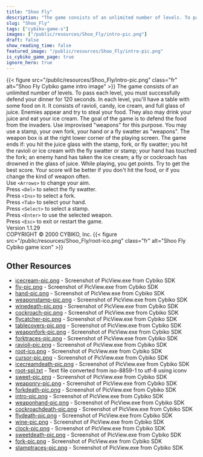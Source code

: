 ```yaml
---
title: "Shoo Fly"
description: "The game consists of an unlimited number of levels. To pass each level, you must successfully defend your dinner for 120 seconds. In each level, you'll have a table with some food on it. It consists of ravioli, candy, ice cream, and full glass of juice. Enemies appear and try to ..."
slug: "Shoo_Fly"
tags: ["cybiko-game-s"]
images: ["/public/resources/Shoo_Fly/intro-pic.png"]
draft: false
show_reading_time: false
featured_image: "/public/resources/Shoo_Fly/intro-pic.png"
is_cybiko_game_page: true
ignore_hero: true
---
```

{{< figure src="/public/resources/Shoo_Fly/intro-pic.png" class="fr" alt="Shoo Fly Cybiko game intro image" >}}
The game consists of an unlimited number of levels. To pass each level, you must successfully defend your dinner for 120 seconds. In each level, you'll have a table with some food on it. It consists of ravioli, candy, ice cream, and full glass of juice. Enemies appear and try to steal your food. They also may drink your juice and eat your ice cream. The goal of the game is to defend the food from the invaders. Use improvised "weapons" for this purpose. You may use a stamp, your own fork, your hand or a fly swatter as "weapons". The weapon box is at the right lower corner of the playing screen. The game ends if: you hit the juice glass with the stamp, fork, or fly swatter; you hit the ravioli or ice cream with the fly swatter or stamp; your hand has touched the fork; an enemy hand has taken the ice cream; a fly or cockroach has drowned in the glass of juice. While playing, you get points. Try to get the best score. Your score will be better if you don't hit the food, or if you change the kind of weapon often. \
Use `<Arrows>`  to change your aim. \
Press `<Del>`  to select the fly swatter. \
Press `<Ins>`  to select a fork. \
Press `<Tab>`  to select your hand. \
Press `<Select>`  to select a stamp. \
Press `<Enter>`  to use the selected weapon. \
Press `<Esc>`  to exit or restart the game. \
Version 1.1.29 \
COPYRIGHT © 2000 CYBIKO, Inc. {{< figure src="/public/resources/Shoo_Fly/root-ico.png" class="fr" alt="Shoo Fly Cybiko game icon" >}}

## Other Resources
* [icecream-pic.png](/public/resources/Shoo_Fly/icecream-pic.png) - Screenshot of PicView.exe from Cybiko SDK
* [fly-pic.png](/public/resources/Shoo_Fly/fly-pic.png) - Screenshot of PicView.exe from Cybiko SDK
* [hand-pic.png](/public/resources/Shoo_Fly/hand-pic.png) - Screenshot of PicView.exe from Cybiko SDK
* [weaponstamp-pic.png](/public/resources/Shoo_Fly/weaponstamp-pic.png) - Screenshot of PicView.exe from Cybiko SDK
* [winedeath-pic.png](/public/resources/Shoo_Fly/winedeath-pic.png) - Screenshot of PicView.exe from Cybiko SDK
* [cockroach-pic.png](/public/resources/Shoo_Fly/cockroach-pic.png) - Screenshot of PicView.exe from Cybiko SDK
* [flycatcher-pic.png](/public/resources/Shoo_Fly/flycatcher-pic.png) - Screenshot of PicView.exe from Cybiko SDK
* [tablecovers-pic.png](/public/resources/Shoo_Fly/tablecovers-pic.png) - Screenshot of PicView.exe from Cybiko SDK
* [weaponfork-pic.png](/public/resources/Shoo_Fly/weaponfork-pic.png) - Screenshot of PicView.exe from Cybiko SDK
* [forktraces-pic.png](/public/resources/Shoo_Fly/forktraces-pic.png) - Screenshot of PicView.exe from Cybiko SDK
* [ravioli-pic.png](/public/resources/Shoo_Fly/ravioli-pic.png) - Screenshot of PicView.exe from Cybiko SDK
* [root-ico.png](/public/resources/Shoo_Fly/root-ico.png) - Screenshot of PicView.exe from Cybiko SDK
* [cursor-pic.png](/public/resources/Shoo_Fly/cursor-pic.png) - Screenshot of PicView.exe from Cybiko SDK
* [icecreamdeath-pic.png](/public/resources/Shoo_Fly/icecreamdeath-pic.png) - Screenshot of PicView.exe from Cybiko SDK
* [root-spl.txt](/public/resources/Shoo_Fly/root-spl.txt) - Text file converted from iso-8859-1 to utf-8 using iconv
* [sweet-pic.png](/public/resources/Shoo_Fly/sweet-pic.png) - Screenshot of PicView.exe from Cybiko SDK
* [weaponry-pic.png](/public/resources/Shoo_Fly/weaponry-pic.png) - Screenshot of PicView.exe from Cybiko SDK
* [forkdeath-pic.png](/public/resources/Shoo_Fly/forkdeath-pic.png) - Screenshot of PicView.exe from Cybiko SDK
* [intro-pic.png](/public/resources/Shoo_Fly/intro-pic.png) - Screenshot of PicView.exe from Cybiko SDK
* [weaponhand-pic.png](/public/resources/Shoo_Fly/weaponhand-pic.png) - Screenshot of PicView.exe from Cybiko SDK
* [cockroachdeath-pic.png](/public/resources/Shoo_Fly/cockroachdeath-pic.png) - Screenshot of PicView.exe from Cybiko SDK
* [flydeath-pic.png](/public/resources/Shoo_Fly/flydeath-pic.png) - Screenshot of PicView.exe from Cybiko SDK
* [wine-pic.png](/public/resources/Shoo_Fly/wine-pic.png) - Screenshot of PicView.exe from Cybiko SDK
* [clock-pic.png](/public/resources/Shoo_Fly/clock-pic.png) - Screenshot of PicView.exe from Cybiko SDK
* [sweetdeath-pic.png](/public/resources/Shoo_Fly/sweetdeath-pic.png) - Screenshot of PicView.exe from Cybiko SDK
* [fork-pic.png](/public/resources/Shoo_Fly/fork-pic.png) - Screenshot of PicView.exe from Cybiko SDK
* [stamptraces-pic.png](/public/resources/Shoo_Fly/stamptraces-pic.png) - Screenshot of PicView.exe from Cybiko SDK
